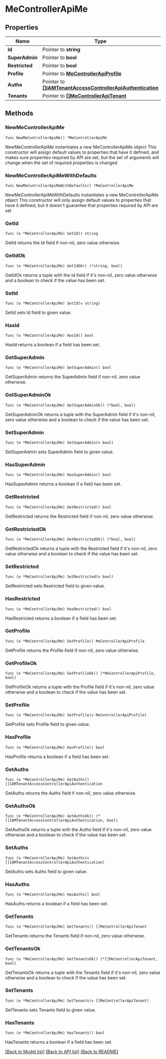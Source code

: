 # MeControllerApiMe

## Properties

Name | Type | Description | Notes
------------ | ------------- | ------------- | -------------
**Id** | Pointer to **string** |  | [optional] 
**SuperAdmin** | Pointer to **bool** |  | [optional] 
**Restricted** | Pointer to **bool** |  | [optional] 
**Profile** | Pointer to [**MeControllerApiProfile**](MeControllerApiProfile.md) |  | [optional] 
**Auths** | Pointer to [**[]IAMTenantAccessControllerApiAuthentication**](IAMTenantAccessControllerApiAuthentication.md) |  | [optional] 
**Tenants** | Pointer to [**[]MeControllerApiTenant**](MeControllerApiTenant.md) |  | [optional] 

## Methods

### NewMeControllerApiMe

`func NewMeControllerApiMe() *MeControllerApiMe`

NewMeControllerApiMe instantiates a new MeControllerApiMe object
This constructor will assign default values to properties that have it defined,
and makes sure properties required by API are set, but the set of arguments
will change when the set of required properties is changed

### NewMeControllerApiMeWithDefaults

`func NewMeControllerApiMeWithDefaults() *MeControllerApiMe`

NewMeControllerApiMeWithDefaults instantiates a new MeControllerApiMe object
This constructor will only assign default values to properties that have it defined,
but it doesn't guarantee that properties required by API are set

### GetId

`func (o *MeControllerApiMe) GetId() string`

GetId returns the Id field if non-nil, zero value otherwise.

### GetIdOk

`func (o *MeControllerApiMe) GetIdOk() (*string, bool)`

GetIdOk returns a tuple with the Id field if it's non-nil, zero value otherwise
and a boolean to check if the value has been set.

### SetId

`func (o *MeControllerApiMe) SetId(v string)`

SetId sets Id field to given value.

### HasId

`func (o *MeControllerApiMe) HasId() bool`

HasId returns a boolean if a field has been set.

### GetSuperAdmin

`func (o *MeControllerApiMe) GetSuperAdmin() bool`

GetSuperAdmin returns the SuperAdmin field if non-nil, zero value otherwise.

### GetSuperAdminOk

`func (o *MeControllerApiMe) GetSuperAdminOk() (*bool, bool)`

GetSuperAdminOk returns a tuple with the SuperAdmin field if it's non-nil, zero value otherwise
and a boolean to check if the value has been set.

### SetSuperAdmin

`func (o *MeControllerApiMe) SetSuperAdmin(v bool)`

SetSuperAdmin sets SuperAdmin field to given value.

### HasSuperAdmin

`func (o *MeControllerApiMe) HasSuperAdmin() bool`

HasSuperAdmin returns a boolean if a field has been set.

### GetRestricted

`func (o *MeControllerApiMe) GetRestricted() bool`

GetRestricted returns the Restricted field if non-nil, zero value otherwise.

### GetRestrictedOk

`func (o *MeControllerApiMe) GetRestrictedOk() (*bool, bool)`

GetRestrictedOk returns a tuple with the Restricted field if it's non-nil, zero value otherwise
and a boolean to check if the value has been set.

### SetRestricted

`func (o *MeControllerApiMe) SetRestricted(v bool)`

SetRestricted sets Restricted field to given value.

### HasRestricted

`func (o *MeControllerApiMe) HasRestricted() bool`

HasRestricted returns a boolean if a field has been set.

### GetProfile

`func (o *MeControllerApiMe) GetProfile() MeControllerApiProfile`

GetProfile returns the Profile field if non-nil, zero value otherwise.

### GetProfileOk

`func (o *MeControllerApiMe) GetProfileOk() (*MeControllerApiProfile, bool)`

GetProfileOk returns a tuple with the Profile field if it's non-nil, zero value otherwise
and a boolean to check if the value has been set.

### SetProfile

`func (o *MeControllerApiMe) SetProfile(v MeControllerApiProfile)`

SetProfile sets Profile field to given value.

### HasProfile

`func (o *MeControllerApiMe) HasProfile() bool`

HasProfile returns a boolean if a field has been set.

### GetAuths

`func (o *MeControllerApiMe) GetAuths() []IAMTenantAccessControllerApiAuthentication`

GetAuths returns the Auths field if non-nil, zero value otherwise.

### GetAuthsOk

`func (o *MeControllerApiMe) GetAuthsOk() (*[]IAMTenantAccessControllerApiAuthentication, bool)`

GetAuthsOk returns a tuple with the Auths field if it's non-nil, zero value otherwise
and a boolean to check if the value has been set.

### SetAuths

`func (o *MeControllerApiMe) SetAuths(v []IAMTenantAccessControllerApiAuthentication)`

SetAuths sets Auths field to given value.

### HasAuths

`func (o *MeControllerApiMe) HasAuths() bool`

HasAuths returns a boolean if a field has been set.

### GetTenants

`func (o *MeControllerApiMe) GetTenants() []MeControllerApiTenant`

GetTenants returns the Tenants field if non-nil, zero value otherwise.

### GetTenantsOk

`func (o *MeControllerApiMe) GetTenantsOk() (*[]MeControllerApiTenant, bool)`

GetTenantsOk returns a tuple with the Tenants field if it's non-nil, zero value otherwise
and a boolean to check if the value has been set.

### SetTenants

`func (o *MeControllerApiMe) SetTenants(v []MeControllerApiTenant)`

SetTenants sets Tenants field to given value.

### HasTenants

`func (o *MeControllerApiMe) HasTenants() bool`

HasTenants returns a boolean if a field has been set.


[[Back to Model list]](../README.md#documentation-for-models) [[Back to API list]](../README.md#documentation-for-api-endpoints) [[Back to README]](../README.md)


